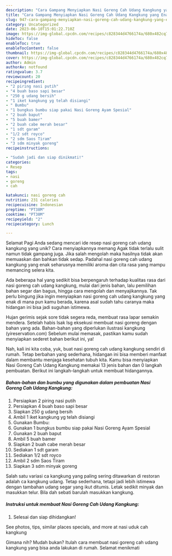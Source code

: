 ```yaml
---
description: "Cara Gampang Menyiapkan Nasi Goreng Cah Udang Kangkung yang Enak, Enak"
title: "Cara Gampang Menyiapkan Nasi Goreng Cah Udang Kangkung yang Enak, Enak"
slug: 947-cara-gampang-menyiapkan-nasi-goreng-cah-udang-kangkung-yang-enak-enak
category: Uncategorized
date: 2023-06-10T15:01:22.710Z
image: https://img-global.cpcdn.com/recipes/c828344d4766174a/680x482cq70/nasi-goreng-cah-udang-kangkung-foto-resep-utama.jpg
hideToc: false
enableToc: true
enableTocContent: false
thumbnail: https://img-global.cpcdn.com/recipes/c828344d4766174a/680x482cq70/nasi-goreng-cah-udang-kangkung-foto-resep-utama.jpg
cover: https://img-global.cpcdn.com/recipes/c828344d4766174a/680x482cq70/nasi-goreng-cah-udang-kangkung-foto-resep-utama.jpg
author: Admin
authorAv: notfound
ratingvalue: 3.7
reviewcount: 20
recipeingredient:
- "2 piring nasi putih"
- "4 buah baso sapi besar"
- "250 g udang bersih"
- "1 iket kangkung yg telah disiangi"
- " Bumbu"
- "1 bungkus bumbu siap pakai Nasi Goreng Ayam Spesial"
- "2 buah baput"
- "5 buah bamer"
- "2 buah cabe merah besar"
- "1 sdt garam"
- "1/2 sdt royco"
- "2 sdm Saos Tiram"
- "3 sdm minyak goreng"
recipeinstructions:

- "Sudah jadi dan siap dinikmati!"
categories:
- Resep
tags:
- nasi
- goreng
- cah

katakunci: nasi goreng cah 
nutrition: 231 calories
recipecuisine: Indonesian
preptime: "PT38M"
cooktime: "PT30M"
recipeyield: "2"
recipecategory: Lunch

---
```



Selamat Pagi Anda sedang mencari ide resep nasi goreng cah udang kangkung yang unik? Cara menyiapkannya memang Agak tidak terlalu sulit namun tidak gampang juga. Jika salah mengolah maka hasilnya tidak akan memuaskan dan bahkan tidak sedap. Padahal nasi goreng cah udang kangkung yang enak seharusnya memiliki aroma dan cita rasa yang mampu memancing selera kita.


Ada beberapa hal yang sedikit bisa berpengaruh terhadap kualitas rasa dari nasi goreng cah udang kangkung, mulai dari jenis bahan, lalu pemilihan bahan segar dan bagus, hingga cara mengolah dan menyajikannya. Tak perlu bingung jika ingin menyiapkan nasi goreng cah udang kangkung yang enak di mana pun kamu berada, karena asal sudah tahu caranya maka hidangan ini bisa jadi suguhan istimewa.

Hujan gerimis sejak sore tidak segera reda, membuat rasa lapar semakin mendera. Setelah habis Isak lsg eksekusi membuat nasi goreng dengan bahan yang ada. Bahan-bahan yang diperlukan ilustrasi kangkung (yireservation.com) Sebelum mulai memasak, pastikan kamu sudah menyiapkan sederet bahan berikut ini, ya!


Nah, kali ini kita coba, yuk, buat nasi goreng cah udang kangkung sendiri di rumah. Tetap berbahan yang sederhana, hidangan ini bisa memberi manfaat dalam membantu menjaga kesehatan tubuh kita. Kamu bisa menyiapkan Nasi Goreng Cah Udang Kangkung memakai 13 jenis bahan dan 0 langkah pembuatan. Berikut ini langkah-langkah untuk membuat hidangannya.

<!--inarticleads1-->

##### Bahan-bahan dan bumbu yang digunakan dalam pembuatan Nasi Goreng Cah Udang Kangkung:

1. Persiapkan 2 piring nasi putih
1. Persiapkan 4 buah baso sapi besar
1. Siapkan 250 g udang bersih
1. Ambil 1 iket kangkung yg telah disiangi
1. Gunakan  Bumbu:
1. Gunakan 1 bungkus bumbu siap pakai Nasi Goreng Ayam Spesial
1. Gunakan 2 buah baput
1. Ambil 5 buah bamer
1. Siapkan 2 buah cabe merah besar
1. Sediakan 1 sdt garam
1. Sediakan 1/2 sdt royco
1. Ambil 2 sdm Saos Tiram
1. Siapkan 3 sdm minyak goreng


Salah satu variasi ca kangkung yang paling sering ditawarkan di restoran adalah ca kangkung udang. Tetap sederhana, tetapi jadi lebih istimewa dengan tambahan udang segar yang ikut ditumis. Letak sedikit minyak dan masukkan telur. Bila dah sebati barulah masukkan kangkung. 

<!--inarticleads2-->

##### Instruksi untuk membuat Nasi Goreng Cah Udang Kangkung:


1. Selesai dan siap dihidangkan!

See photos, tips, similar places specials, and more at nasi uduk cah kangkung 

Gimana nih? Mudah bukan? Itulah cara membuat nasi goreng cah udang kangkung yang bisa anda lakukan di rumah. Selamat menikmati
